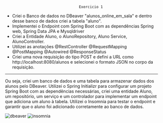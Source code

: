                                       Exercicio 1


-  Criei o Banco de dados no DBeaver "alunos_online_em_sala" e dentro desse banco de dados criei
a tabela "aluno".
-  Implementei o Endpoint com Spring Boot com as dependências Spring web, Spring Data JPA e Mysqldriver
- Criei a Entidade Aluno, o AlunoRepository, Aluno Service, AlunoController.
- Utilizei as anotações @RestController @RequestMapping @PostMapping @Autowired @ResponseStatus
- Criei uma nova requisição do tipo POST e defini a URL como http://localhost:8080/alunos e selecionei
o formato JSON no corpo da requisição.

---
   Ou seja, criei um banco de dados e uma tabela para armazenar dados dos alunos pelo DBeaver.
  Utilizei o Spring Initializr para configurar um projeto Spring Boot com as dependências necessárias,
  criei uma entidade Aluno, um repositório, um serviço e um controlador para implementar um endpoint
  que adiciona um aluno à tabela. Utilizei o Insomnia para testar o endpoint e garantir que o aluno foi
  adicionado corretamente ao banco de dados.

![dbeaver](https://github.com/user-attachments/assets/4a98e8d0-8ab3-40ab-bc60-aa57a6ddf31b)
![insomnia](https://github.com/user-attachments/assets/04c0862d-cb72-4e36-8e3c-9a6a8733cab9)
